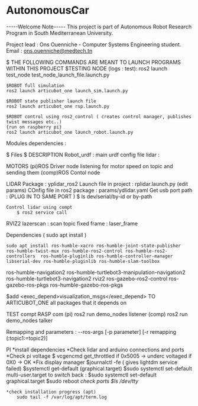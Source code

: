 # AutonomousCar
-----Welcome Note-----
This project is part of Autonomous Robot Research Program in South Mediterranean University.

Project lead : Ons Ouenniche - Computer Systems Engineering student.
Email : ons.ouenniche@medtech.tn 

$ THE FOLLOWING COMMANDS ARE MEANT TO LAUNCH PROGRAMS WITHIN THIS PROJECT 
    $TESTING NODE (logs : test): 
    ros2 launch test_node test_node_launch_file.launch.py

    $ROBOT full simulation 
    ros2 launch articubot_one launch_sim.launch.py 
    
    $ROBOT state publisher launch file
    ros2 launch articubot_one rsp.launch.py

    $ROBOT control using ros2_control ( creates control manager, publishes twist messages etc..)
    {run on raspberry pi}
    ros2 launch articubot_one launch_robot.launch.py 

Modules dependencies : 
    
$ Files 
    $ DESCRIPTION 
        Robot_urdf : main urdf config file 
        lidar :  

MOTORS 
	(pi)ROS Driver node listening for motor speed on topic and sending them 
	(comp)ROS Contol node 

LIDAR 
	Package : yplidar_ros2 
	Launch file in project : rplidar.launch.py (edit params)
	COnfig file in ros2 package : params/ydlidar.yaml
	Get usb port path : (PLUG IN TO SAME PORT ) 
		$ ls dev/serial/by-id or by-path
	
	Control lidar using compt 
		$ ros2 service call 
		
RVIZ2
	lazerscan :
		scan topic 
		fixed frame : laser_frame 
		
Dependencies ( sudo apt install )
	 
	sudo apt install ros-humble-xacro ros-humble-joint-state-publisher  ros-humble-twist-mux ros-humble-ros2-control ros-humble-ros2-controllers  ros-humble-pluginlib ros-humble-controller-manager libserial-dev ros-humble-pluginlib ros-humble-slam-toolbox
ros-humble-navigation2 ros-humble-turtlebot3-manipulation-navigation2 ros-humble-turtlebot3-navigation2
rviz2
ros-gazebo-ros2-control
ros-gazebo-ros-pkgs ros-humble-gazebo-ros-pkgs	  

$add   <exec_depend>visualization_msgs</exec_depend> 
TO ARTICUBOT_ONE all packages that it depends on 


TEST compt RASP com 
 (pi) ros2 run demo_nodes listener 
 (comp) ros2 run demo_nodes talker 
 
Remapping and parameters : 
	--ros-args [-p parameter] [-r remapping (:topic1:=topic2)]

PI 
	*install dependencies 
	*Check lidar and arduino connections and ports
	*Check pi voltage 
		$ vcgencmd get_throttled 
			if 0x5005 -> underc voltaged
			if 0X0 -> OK
	*Fix display manager 
		$journalctl -fe ( gives lightdm service failed)
		$systemctl get-default (graphical.target)
		$sudo systemctl set-default multi-user.target
	to switch back : $sudo systemctl set-default graphical.target
		$sudo reboot 
	*check ports
		$ls /dev/tty*

		
	*check installation progress (apt)
		sudo tail -f /var/log/apt/term.log

		

